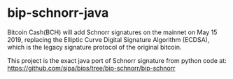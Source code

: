 # bip-schnorr-java
Bitcoin Cash(BCH) will add Schnorr signatures on the mainnet on May 15 2019, replacing the Elliptic Curve Digital Signature Algorithm (ECDSA), which is the legacy signature protocol of the original bitcoin. 

This project is the exact java port of Schnorr signature from python code at:
https://github.com/sipa/bips/tree/bip-schnorr/bip-schnorr
